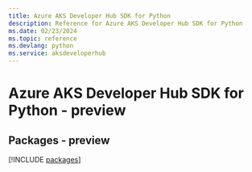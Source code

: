 ```yaml
---
title: Azure AKS Developer Hub SDK for Python
description: Reference for Azure AKS Developer Hub SDK for Python
ms.date: 02/23/2024
ms.topic: reference
ms.devlang: python
ms.service: aksdeveloperhub
---
```

# Azure AKS Developer Hub SDK for Python - preview
## Packages - preview
[!INCLUDE [packages](aks-developer-hub-index.md)]